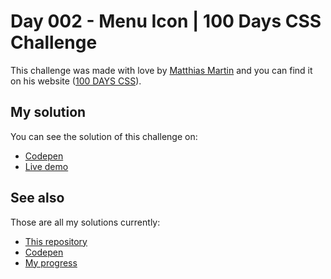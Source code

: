 # Day 002 - Menu Icon | 100 Days CSS Challenge

This challenge was made with love by [Matthias Martin](https://www.stichwort-m.de) 
and you can find it on his website ([100 DAYS CSS](https://100dayscss.com/days/2)).

## My solution

You can see the solution of this challenge on:

- [Codepen](https://codepen.io/albertorauljose/pen/poBvgBL)
- [Live demo](https://alberto-rj.github.io/100-days-css-challenge/day-002-menu-icon)

## See also

Those are all my solutions currently:

- [This repository](../)
- [Codepen](https://codepen.io/albertorauljose/pens/public)
- [My progress](https://100dayscss.com/progress/albertorauljose)
